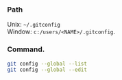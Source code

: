 ### Path
Unix: `~/.gitconfig`    
Window: `c:/users/<NAME>/.gitconfig`. 

### Command. 
```bash
git config --global --list 
git config --global --edit
```
